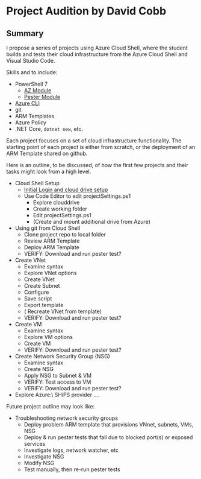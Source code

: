 # Project Audition by David Cobb

## Summary

I propose a series of projects using Azure Cloud Shell, where the student builds and tests their cloud infrastructure from the Azure Cloud Shell and Visual Studio Code.

Skills and to include:
* PowerShell 7
  * [AZ Module](https://docs.microsoft.com/en-us/powershell/azure/new-azureps-module-az?view=azps-3.5.0)
  * [Pester Module](https://github.com/pester/Pester)
* [Azure CLI](https://docs.microsoft.com/en-us/cli/azure/get-started-with-azure-cli?view=azure-cli-latest)
* git
* ARM Templates
* Azure Policy
* .NET Core, `dotnet new`, etc.

Each project focuses on a set of cloud infrastructure functionality. The starting point of each project is either from scratch, or the deployment of an ARM Template shared on github.

Here is an outline, to be discussed, of how the first few projects and their tasks might look from a high level.

* Cloud Shell Setup
  * [Initial Login and cloud drive setup](./lab-1-cloud-shell-login.md)
  * Use Code Editor to edit projectSettings.ps1
    * Explore clouddrive
    * Create working folder
    * Edit projectSettings.ps1
    * (Create and mount additional drive from Azure)
* Using git from Cloud Shell
  * Clone project repo to local folder
  * Review ARM Template
  * Deploy ARM Template
  * VERIFY: Download and run pester test?
* Create VNet
  * Examine syntax
  * Explore VNet options
  * Create VNet
  * Create Subnet
  * Configure
  * Save script
  * Export template
  * ( Recreate VNet from template)
  * VERIFY: Download and run pester test?
* Create VM
  * Examine syntax
  * Explore VM options
  * Create VM
  * VERIFY: Download and run pester test?
* Create Network Security Group (NSG)
  * Examine syntax
  * Create NSG
  * Apply NSG to Subnet & VM
  * VERIFY: Test access to VM
  * VERIFY: Download and run pester test?
* Explore Azure:\ SHiPS provider
....

Future project outline may look like:

* Troubleshooting network security groups
  * Deploy problem ARM template that provisions VNnet, subnets, VMs, NSG
  * Deploy & run pester tests that fail due to blocked port(s) or exposed services
  * Investigate logs, network watcher, etc
  * Investigate NSG
  * Modify NSG
  * Test manually, then re-run pester tests
